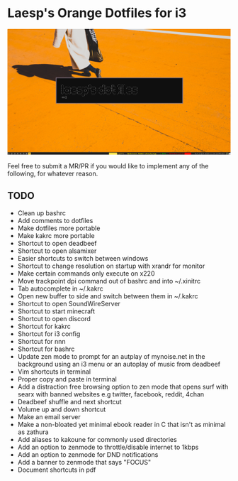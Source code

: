 # Laesp's Orange Dotfiles for i3
![Screenshot](screenshot.png)

Feel free to submit a MR/PR if you would like to implement any of the following, for whatever reason.
## TODO 
- Clean up bashrc
- Add comments to dotfiles
- Make dotfiles more portable
- Make kakrc more portable
- Shortcut to open deadbeef
- Shortcut to open alsamixer
- Easier shortcuts to switch between windows
- Shortcut to change resolution on startup with xrandr for monitor
- Make certain commands only execute on x220 
- Move trackpoint dpi command out of bashrc and into ~/.xinitrc
- Tab autocomplete in ~/.kakrc
- Open new buffer to side and switch between them in ~/.kakrc
- Shortcut to open SoundWireServer
- Shortcut to start minecraft
- Shortcut to open discord
- Shortcut for kakrc
- Shortcut for i3 config
- Shortcut for nnn
- Shortcut for bashrc
- Update zen mode to prompt for an autplay of mynoise.net in the background using an i3 menu or an autoplay of music from deadbeef
- Vim shortcuts in terminal
- Proper copy and paste in terminal
- Add a distraction free browsing option to zen mode that opens surf with searx with banned websites e.g twitter, facebook, reddit, 4chan
- Deadbeef shuffle and next shortcut
- Volume up and down shortcut
- Make an email server
- Make a non-bloated yet minimal ebook reader in C that isn't as minimal as zathura
- Add aliases to kakoune for commonly used directories
- Add an option to zenmode to throttle/disable internet to 1kbps
- Add an option to zenmode for DND notifications
- Add a banner to zenmode that says "FOCUS"
- Document shortcuts in pdf

